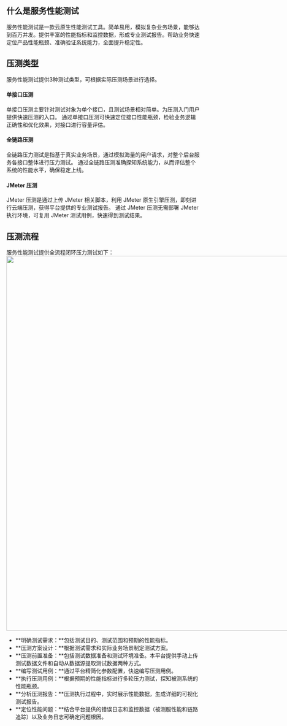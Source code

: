 ## 什么是服务性能测试
服务性能测试是一款云原生性能测试工具。简单易用，模拟复杂业务场景，能够达到百万并发。提供丰富的性能指标和监控数据，形成专业测试报告。帮助业务快速定位产品性能瓶颈、准确验证系统能力，全面提升稳定性。

## 压测类型
服务性能测试提供3种测试类型，可根据实际压测场景进行选择。

#### 单接口压测
单接口压测主要针对测试对象为单个接口，且测试场景相对简单。为压测入门用户提供快速压测的入口。
通过单接口压测可快速定位接口性能瓶颈，检验业务逻辑正确性和优化效果，对接口进行容量评估。

#### 全链路压测
全链路压力测试是指基于真实业务场景，通过模拟海量的用户请求，对整个后台服务各接口整体进行压力测试。
通过全链路压测准确探知系统能力，从而评估整个系统的性能水平，确保稳定上线。

#### JMeter 压测
JMeter 压测是通过上传 JMeter 相关脚本，利用 JMeter 原生引擎压测，即刻进行云端压测，获得平台提供的专业测试报告。
通过 JMeter 压测无需部署 JMeter 执行环境，可复用 JMeter 测试用例，快速得到测试结果。

## 压测流程
服务性能测试提供全流程闭环压力测试如下：
<img style="width:978px; max-width: inherit;" src="https://qcloudimg.tencent-cloud.cn/raw/fa6df7ead30d4bf657ec64620c51542d.png" />
- **明确测试需求：**包括测试目的、测试范围和预期的性能指标。
- **压测方案设计：**根据测试需求和实际业务场景制定测试方案。
- **压测前置准备：**包括测试数据准备和测试环境准备。本平台提供手动上传测试数据文件和自动从数据源提取测试数据两种方式。
- **编写测试用例：**通过平台精简化参数配置，快速编写压测用例。
- **执行压测用例：**根据预期的性能指标进行多轮压力测试，探知被测系统的性能瓶颈。
- **分析压测报告：**压测执行过程中，实时展示性能数据，生成详细的可视化测试报告。
- **定位性能问题：**结合平台提供的错误日志和监控数据（被测服性能和链路追踪）以及业务日志可确定问题根因。
